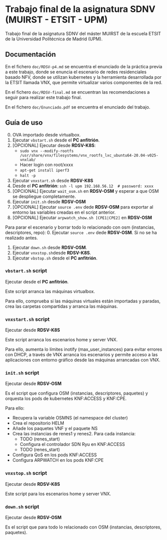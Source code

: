 # Trabajo final de la asignatura SDNV (MUIRST - ETSIT - UPM)

Trabajo final de la asignatura SDNV del máster MUIRST de la escuela ETSIT de la Universidad Politécnica de Madrid (UPM).

## Documentación

En el fichero `doc/RDSV-p4.md` se encuentra el enunciado de la práctica previa a este trabajo, donde se enuncia el escenario de redes residenciales basado NFV, donde se utilizan kubernetes y la herramienta desarrollada por la ETSIT llamada VNX, que permite virtualizar varios componentes de la red.

En el fichero `doc/RDSV-final.md` se encuentran las recomendaciones a seguir para realizar este trabajo final.

En el fichero `doc/Enunciado.pdf` se encuentra el enunciado del trabajo.

## Guía de uso

0. OVA importado desde virtualbox.
1. Ejecutar `vbstart.sh` desde el **PC anfitrión**.
2. [OPCIONAL] Ejecutar desde **RDSV-K8S**:
    - `sudo vnx --modify-rootfs /usr/share/vnx/filesystems/vnx_rootfs_lxc_ubuntu64-20.04-v025-vnxlab/`
    - Hacer login con root/xxxx
    - `apt-get install iperf3`
    - `halt -p`
3. Ejecutar `vnxstart.sh` desde **RDSV-K8S**
4. Desde el **PC anfitrión**: `ssh -l upm 192.168.56.12  # password: xxxx`
5. [OPCIONAL] Ejecutar `wait_osm.sh` en **RDSV-OSM** y esperar a que OSM se despliegue completamente.
5. Ejecutar `init.sh` desde **RDSV-OSM**
6. [OPCIONAL] Ejecutar `source .env` dede **RDSV-OSM** para exportar al entorno las variables creadas en el script anterior.
7. [OPCIONAL] Ejecutar `arpwatch_show.sh [CPE1|CPE2]` en **RDSV-OSM**

Para parar el escenario y borrar todo lo relacionado con osm (instancias, descriptores, repo):
0. Ejecutar `source .env` dede **RDSV-OSM**. Si no se ha realizado antes.
1. Ejecutar `down.sh` desde **RDSV-OSM**.
2. Ejecutar `vnxstop.sh`desde **RDSV-K8S**.
3. Ejecutar `vbstop.sh` desde el **PC anfitrión**.

### `vbstart.sh` script

Ejecutar desde el **PC anfitrión**.

Este script arranca las máquinas virtualbox. 

Para ello, comprueba si las máquinas virtuales están importadas y paradas, crea las carpetas compartidas y arranca las máquinas.

### `vnxstart.sh` script

Ejecutar desde **RDSV-K8S**

Este script arranca los escenarios home y server VNX. 

Para ello, aumenta lo límites inotify (max_user_instances) para evitar errores con DHCP, a través de VNX arranca los escenarios y permite acceso a las aplicaciones con entorno gráfico desde las máquinas arrancadas con VNX.

### `init.sh` script

Ejecutar desde **RDSV-OSM**

Es el script que configura OSM (instancias, descriptores, paquetes) y orquesta los pods de kubernetes KNF:ACCESS y KNF:CPE.

Para ello:
- Recupera la variable OSMNS (el namespace del cluster)
- Crea el repositorio HELM
- Añade los paquetes VNF y el paquete NS
- Crea las instancias de renes1 y renes2. Para cada instancia:
    - TODO (renes_start)
    - Configura el controlador SDN Ryu en KNF:ACCESS
    - TODO (renes_start)
- Configura QoS en los pods KNF:ACCESS
- Configura ARPWATCH en los pods KNF:CPE


### `vnxstop.sh` script

Ejecutar desde **RDSV-K8S**

Este script para los escenarios home y server VNX. 

### `down.sh` script

Ejecutar desde **RDSV-OSM**

Es el script que para todo lo relacionado con OSM (instancias, descriptores, paquetes).